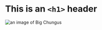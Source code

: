 # This is an `<h1>` header
![an image of Big Chungus](https://static.wikia.nocookie.net/big-chungus/images/d/d2/Big-chungus-jkg.png)
